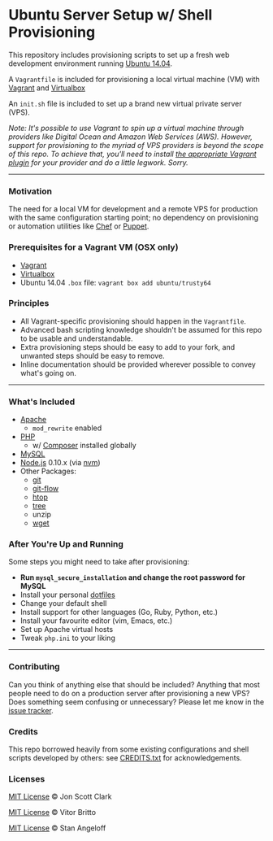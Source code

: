 # Ubuntu Server Setup w/ Shell Provisioning

This repository includes provisioning scripts to set up a fresh web development environment running [Ubuntu 14.04](http://www.ubuntu.com/server).

A `Vagrantfile` is included for provisioning a local virtual machine (VM) with [Vagrant](https://vagrantup.com) and [Virtualbox](https://www.virtualbox.org)

An `init.sh` file is included to set up a brand new virtual private server (VPS).

*Note: It's possible to use Vagrant to spin up a virtual machine through providers like Digital Ocean and Amazon Web Services (AWS). However, support for provisioning to the myriad of VPS providers is beyond the scope of this repo. To achieve that, you'll need to install [the appropriate Vagrant plugin](http://github.com/mitchellh/vagrant/wiki/Available-Vagrant-Plugins#providers) for your provider and do a little legwork. Sorry.*

---

### Motivation

The need for a local VM for development and a remote VPS for production with the same configuration starting point; no dependency on provisioning or automation utilities like [Chef](https://chef.io) or [Puppet](http://puppetlabs.com).

### Prerequisites for a Vagrant VM (OSX only)

- [Vagrant](https://vagrantup.com/downloads.html)
- [Virtualbox](https://www.virtualbox.org/wiki/Downloads)
- Ubuntu 14.04 `.box` file: `vagrant box add ubuntu/trusty64`

### Principles

- All Vagrant-specific provisioning should happen in the `Vagrantfile`.
- Advanced bash scripting knowledge shouldn't be assumed for this repo to be usable and understandable.
- Extra provisioning steps should be easy to add to your fork, and unwanted steps should be easy to remove.
- Inline documentation should be provided wherever possible to convey what's going on.

---

### What's Included

- [Apache](http://httpd.apache.org)
  - `mod_rewrite` enabled
- [PHP](http://php.net)
  - w/ [Composer](https://getcomposer.org) installed globally
- [MySQL](https://www.mysql.com)
- [Node.js](https://nodejs.org) 0.10.x (via [nvm](https://github.com/creationix/nvm))
- Other Packages:
  - [git](https://git-scm.com)
  - [git-flow](https://github.com/nvie/gitflow)
  - [htop](http://hisham.hm/htop)
  - [tree](http://mama.indstate.edu/users/ice/tree)
  - unzip
  - [wget](http://www.gnu.org/software/wget)

### After You're Up and Running

Some steps you might need to take after provisioning:

- **Run `mysql_secure_installation` and change the root password for MySQL**
- Install your personal [dotfiles](https://dotfiles.github.io)
- Change your default shell
- Install support for other languages (Go, Ruby, Python, etc.)
- Install your favourite editor (vim, Emacs, etc.)
- Set up Apache virtual hosts
- Tweak `php.ini` to your liking

---

### Contributing

Can you think of anything else that should be included? Anything that most people need to do on a production server after provisioning a new VPS? Does something seem confusing or unnecessary? Please let me know in the [issue tracker](https://github.com/jonscottclark/ubuntu-dev-setup/issues).

### Credits

This repo borrowed heavily from some existing configurations and shell scripts developed by others: see [CREDITS.txt](https://github.com/jonscottclark/ubuntu-dev-setup/blob/master/CREDITS.txt) for acknowledgements.

### Licenses

[MIT License](http://jonscottclark.mit-license.org/) © Jon Scott Clark

[MIT License](http://vitorbritto.mit-license.org) © Vitor Britto

[MIT License](https://github.com/StanAngeloff/vagrant-shell-scripts/blob/master/LICENSE.md) © Stan Angeloff